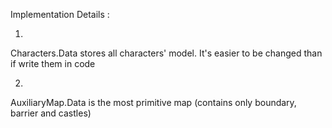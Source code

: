 Implementation Details :

1.
  Characters.Data stores all characters' model. It's easier to be changed than if write them in code

2.
  AuxiliaryMap.Data is the most primitive map (contains only boundary, barrier and castles)
